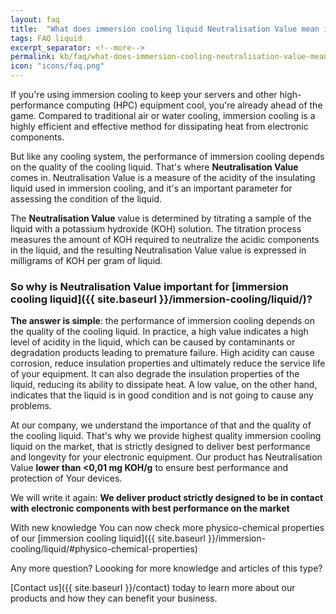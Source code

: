 ```yaml
---
layout: faq
title:  "What does immersion cooling liquid Neutralisation Value mean in practice?"
tags: FAQ liquid
excerpt_separator: <!--more-->
permalink: kb/faq/what-does-immersion-cooling-neutralisation-value-mean-in-practice
icon: "icons/faq.png"
---
```

If you're using immersion cooling to keep your servers and other high-performance computing (HPC) equipment cool, you're already ahead of the game. Compared to traditional air or water cooling, immersion cooling is a highly efficient and effective method for dissipating heat from electronic components.
<!--more-->
But like any cooling system, the performance of immersion cooling depends on the quality of the cooling liquid. That's where **Neutralisation Value** comes in. Neutralisation Value is a measure of the acidity of the insulating liquid used in immersion cooling, and it's an important parameter for assessing the condition of the liquid.

The **Neutralisation Value** value is determined by titrating a sample of the liquid with a potassium hydroxide (KOH) solution. The titration process measures the amount of KOH required to neutralize the acidic components in the liquid, and the resulting Neutralisation Value value is expressed in milligrams of KOH per gram of liquid.

### So why is Neutralisation Value important for [immersion cooling liquid]({{ site.baseurl }}/immersion-cooling/liquid/)? 

**The answer is simple**: the performance of immersion cooling depends on the quality of the cooling liquid. In practice, a high value indicates a high level of acidity in the liquid, which can be caused by contaminants or degradation products leading to premature failure. High acidity can cause corrosion, reduce insulation properties and ultimately reduce the service life of your equipment. It can also degrade the insulation properties of the liquid, reducing its ability to dissipate heat. A low value, on the other hand, indicates that the liquid is in good condition and is not going to cause any problems.

At our company, we understand the importance of that and the quality of the cooling liquid. That's why we provide highest quality immersion cooling liquid on the market, that is strictly designed to deliver best performance and longevity for your electronic equipment. Our product has Neutralisation Value **lower than <0,01 mg KOH/g** to ensure best performance and protection of Your devices.

We will write it again: **We deliver product strictly designed to be in contact with electronic components with best performance on the market**

With new knowledge You can now check more physico-chemical properties of our [immersion cooling liquid]({{ site.baseurl }}/immersion-cooling/liquid/#physico-chemical-properties)

Any more question? Loooking for more knowledge and articles of this type? 

[Contact us]({{ site.baseurl }}/contact) today to learn more about our products and how they can benefit your business.
